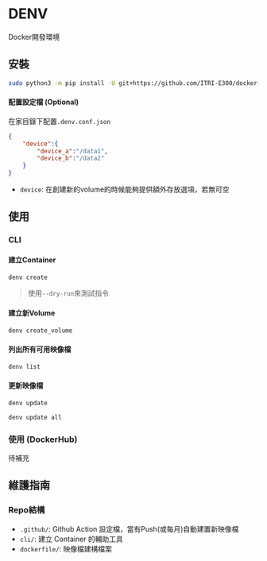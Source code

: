 # DENV
Docker開發環境

## 安裝
```bash
sudo python3 -m pip install -U git+https://github.com/ITRI-E300/docker-dev-env#subdirectory=cli
```
#### 配置設定檔 (Optional)
在家目錄下配置`.denv.conf.json`
```json
{
    "device":{
        "device_a":"/data1",
        "device_b":"/data2"
    }
}
```
- `device`: 在創建新的volume的時候能夠提供額外存放選項，若無可空


## 使用
### CLI
#### 建立Container
```bash
denv create
```
> 使用`--dry-run`來測試指令
#### 建立新Volume
```bash
denv create_volume
```
#### 列出所有可用映像檔
```bash
denv list
```
#### 更新映像檔
```bash
denv update
```
```bash
denv update all
```
### 使用 (DockerHub)
待補充

## 維護指南
### Repo結構
- `.github/`: Github Action 設定檔，當有Push(或每月)自動建置新映像檔
- `cli/`: 建立 Container 的輔助工具
- `dockerfile/`: 映像檔建構檔案
